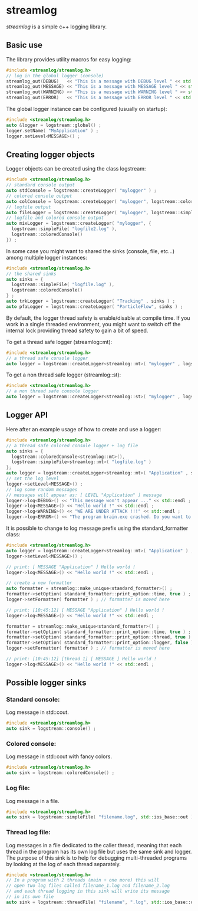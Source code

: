 # streamlog

*streamlog* is a simple c++ logging library.

## Basic use

The library provides utility macros for easy logging:

```cpp
#include <streamlog/streamlog.h>
// log in the global logger (console)
streamlog_out(DEBUG)   << "This is a message with DEBUG level " << std::endl;
streamlog_out(MESSAGE) << "This is a message with MESSAGE level " << std::endl;
streamlog_out(WARNING) << "This is a message with WARNING level " << std::endl;
streamlog_out(ERROR)   << "This is a message with ERROR level " << std::endl;
```

The global logger instance can be configured (usually on startup):

```cpp
#include <streamlog/streamlog.h>
auto &logger = logstream::global() ;
logger.setName( "MyApplication" ) ;
logger.setLevel<MESSAGE>() ;
```

## Creating logger objects

Logger objects can be created using the class logstream:

```cpp
#include <streamlog/streamlog.h>
// standard console output
auto stdConsole = logstream::createLogger( "mylogger" ) ;
// colored console output
auto colConsole = logstream::createLogger( "mylogger", logstream::coloredConsole() ) ;
// logfile output
auto fileLogger = logstream::createLogger( "mylogger", logstream::simpleFile( "logfile.log" ) ) ;
// logfile and colored console output
auto mixLogger = logstream::createLogger( "mylogger", {
  logstream::simpleFile( "logfile2.log" ),
  logstream::coloredConsole()
}) ;
```

In some case you might want to shared the sinks (console, file, etc...) among multiple logger instances:

```cpp
#include <streamlog/streamlog.h>
// the shared sinks
auto sinks = {
  logstream::simpleFile( "logfile.log" ),
  logstream::coloredConsole()
} ;
auto trkLogger = logstream::createLogger( "Tracking" , sinks ) ;
auto pfaLogger = logstream::createLogger( "ParticleFlow", sinks ) ;
```

By default, the logger thread safety is enable/disable at compile time.
If you work in a single threaded environment, you might want to switch off the internal lock providing thread safety to gain a bit of speed.

To get a thread safe logger (streamlog::mt):

```cpp
#include <streamlog/streamlog.h>
// a thread safe console logger
auto logger = logstream::createLogger<streamlog::mt>( "mylogger" , logstream::coloredConsole() ) ;
```

To get a non thread safe logger (streamlog::st):

```cpp
#include <streamlog/streamlog.h>
// a non thread safe console logger
auto logger = logstream::createLogger<streamlog::st>( "mylogger" , logstream::coloredConsole() ) ;
```
## Logger API

Here after an example usage of how to create and use a logger:

```cpp
#include <streamlog/streamlog.h>
// a thread safe colored console logger + log file
auto sinks = {
  logstream::coloredConsole<streamlog::mt>(),
  logstream::simpleFile<streamlog::mt>( "logfile.log" )
};
auto logger = logstream::createLogger<streamlog::mt>( "Application" , sinks ) ;
// set the log level
logger->setLevel<MESSAGE>() ;
// log some random messages
// messages will appear as: [ LEVEL "Application" ] message
logger->log<DEBUG>() << "This message won't appear ..." << std::endl ;
logger->log<MESSAGE>() << "Hello world !" << std::endl ;
logger->log<WARNING>() << "WE ARE UNDER ATTACK !!!" << std::endl ;
logger->log<ERROR>() << "The program brain.exe crashed. Do you want to restart it ?" << std::endl ;
```

It is possible to change to log message prefix using the standard_formatter class:

```cpp
#include <streamlog/streamlog.h>
auto logger = logstream::createLogger<streamlog::mt>( "Application" ) ;
logger->setLevel<MESSAGE>() ;

// print: [ MESSAGE "Application" ] Hello world !
logger->log<MESSAGE>() << "Hello world !" << std::endl ;

// create a new formatter
auto formatter = streamlog::make_unique<standard_formatter>() ;
formatter->setOption( standard_formatter::print_option::time, true ) ;
logger->setFormatter( formatter ) ; // formatter is moved here

// print: [10:45:12] [ MESSAGE "Application" ] Hello world !
logger->log<MESSAGE>() << "Hello world !" << std::endl ;

formatter = streamlog::make_unique<standard_formatter>() ;
formatter->setOption( standard_formatter::print_option::time, true ) ;
formatter->setOption( standard_formatter::print_option::thread, true ) ;
formatter->setOption( standard_formatter::print_option::logger, false ) ;
logger->setFormatter( formatter ) ; // formatter is moved here

// print: [10:45:12] [thread 1] [ MESSAGE ] Hello world !
logger->log<MESSAGE>() << "Hello world !" << std::endl ;
```

## Possible logger sinks

### Standard console:

Log message in std::cout.

```cpp
#include <streamlog/streamlog.h>
auto sink = logstream::console() ;
```

### Colored console:

Log message in std::cout with fancy colors.

```cpp
#include <streamlog/streamlog.h>
auto sink = logstream::coloredConsole() ;
```

### Log file:

Log message in a file.

```cpp
#include <streamlog/streamlog.h>
auto sink = logstream::simpleFile( "filename.log", std::ios_base::out ) ;
```

### Thread log file:

Log messages in a file dedicated to the caller thread, meaning that each thread in the program has its own log file but uses the same sink and logger. The purpose of this sink is to help for debugging multi-threaded programs by looking at the log of each thread separately.

```cpp
#include <streamlog/streamlog.h>
// In a program with 2 threads (main + one more) this will
// open two log files called filename_1.log and filename_2.log
// and each thread logging in this sink will write its message
// in its own file
auto sink = logstream::threadFile( "filename", ".log", std::ios_base::out ) ;
```
